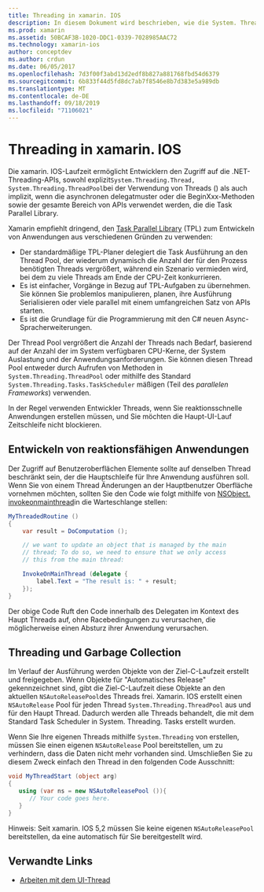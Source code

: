 ```yaml
---
title: Threading in xamarin. IOS
description: In diesem Dokument wird beschrieben, wie die System. Threading-APIs in einer xamarin. IOS-Anwendung verwendet werden. Dabei werden die Task Parallel Library, das entwickeln reaktionsfähiger Anwendungen und die Garbage Collection erläutert.
ms.prod: xamarin
ms.assetid: 50BCAF3B-1020-DDC1-0339-7028985AAC72
ms.technology: xamarin-ios
author: conceptdev
ms.author: crdun
ms.date: 06/05/2017
ms.openlocfilehash: 7d3f00f3abd13d2edf8b827a881768fbd54d6379
ms.sourcegitcommit: 6b833f44d5fd8dc7ab7f8546e8b7d383e5a989db
ms.translationtype: MT
ms.contentlocale: de-DE
ms.lasthandoff: 09/18/2019
ms.locfileid: "71106021"
---
```

# <a name="threading-in-xamarinios"></a>Threading in xamarin. IOS

Die xamarin. IOS-Laufzeit ermöglicht Entwicklern den Zugriff auf die .NET-Threading-APIs, sowohl explizit`System.Threading.Thread, System.Threading.ThreadPool`bei der Verwendung von Threads () als auch implizit, wenn die asynchronen delegatmuster oder die BeginXxx-Methoden sowie der gesamte Bereich von APIs verwendet werden, die die Task Parallel Library.

Xamarin empfiehlt dringend, den [Task Parallel Library](https://msdn.microsoft.com/library/dd460717.aspx) (TPL) zum Entwickeln von Anwendungen aus verschiedenen Gründen zu verwenden:

- Der standardmäßige TPL-Planer delegiert die Task Ausführung an den Thread Pool, der wiederum dynamisch die Anzahl der für den Prozess benötigten Threads vergrößert, während ein Szenario vermieden wird, bei dem zu viele Threads am Ende der CPU-Zeit konkurrieren. 
- Es ist einfacher, Vorgänge in Bezug auf TPL-Aufgaben zu übernehmen. Sie können Sie problemlos manipulieren, planen, ihre Ausführung Serialisieren oder viele parallel mit einem umfangreichen Satz von APIs starten. 
- Es ist die Grundlage für die Programmierung mit den C# neuen Async-Spracherweiterungen. 

Der Thread Pool vergrößert die Anzahl der Threads nach Bedarf, basierend auf der Anzahl der im System verfügbaren CPU-Kerne, der System Auslastung und der Anwendungsanforderungen. Sie können diesen Thread Pool entweder durch Aufrufen von Methoden in `System.Threading.ThreadPool` oder mithilfe des Standard `System.Threading.Tasks.TaskScheduler` mäßigen (Teil des *parallelen Frameworks*) verwenden.

In der Regel verwenden Entwickler Threads, wenn Sie reaktionsschnelle Anwendungen erstellen müssen, und Sie möchten die Haupt-UI-Lauf Zeitschleife nicht blockieren.

 <a name="Developing_Responsive_Applications" />

## <a name="developing-responsive-applications"></a>Entwickeln von reaktionsfähigen Anwendungen

Der Zugriff auf Benutzeroberflächen Elemente sollte auf denselben Thread beschränkt sein, der die Hauptschleife für Ihre Anwendung ausführen soll. Wenn Sie von einem Thread Änderungen an der Hauptbenutzer Oberfläche vornehmen möchten, sollten Sie den Code wie folgt mithilfe von [NSObject. invokeonmainthread](xref:Foundation.NSObject)in die Warteschlange stellen:

```csharp
MyThreadedRoutine ()  
{  
    var result = DoComputation ();  

    // we want to update an object that is managed by the main
    // thread; To do so, we need to ensure that we only access
    // this from the main thread:

    InvokeOnMainThread (delegate {  
        label.Text = "The result is: " + result;  
    });
}
```

Der obige Code Ruft den Code innerhalb des Delegaten im Kontext des Haupt Threads auf, ohne Racebedingungen zu verursachen, die möglicherweise einen Absturz ihrer Anwendung verursachen.

 <a name="Threading_and_Garbage_Collection" />

## <a name="threading-and-garbage-collection"></a>Threading und Garbage Collection

Im Verlauf der Ausführung werden Objekte von der Ziel-C-Laufzeit erstellt und freigegeben. Wenn Objekte für "Automatisches Release" gekennzeichnet sind, gibt die Ziel-C-Laufzeit diese Objekte an den aktuellen `NSAutoReleasePool`des Threads frei. Xamarin. IOS erstellt einen `NSAutoRelease` Pool für jeden Thread `System.Threading.ThreadPool` aus und für den Haupt Thread. Dadurch werden alle Threads behandelt, die mit dem Standard Task Scheduler in System. Threading. Tasks erstellt wurden.

Wenn Sie Ihre eigenen Threads mithilfe `System.Threading` von erstellen, müssen Sie einen eigenen `NSAutoRelease` Pool bereitstellen, um zu verhindern, dass die Daten nicht mehr vorhanden sind. Umschließen Sie zu diesem Zweck einfach den Thread in den folgenden Code Ausschnitt:

```csharp
void MyThreadStart (object arg)
{
   using (var ns = new NSAutoReleasePool ()){
      // Your code goes here.
   }
}
```

Hinweis: Seit xamarin. IOS 5,2 müssen Sie keine eigenen `NSAutoReleasePool` bereitstellen, da eine automatisch für Sie bereitgestellt wird.

## <a name="related-links"></a>Verwandte Links

- [Arbeiten mit dem UI-Thread](~/ios/user-interface/ios-ui/ui-thread.md)
